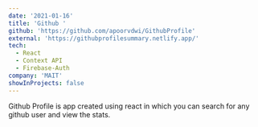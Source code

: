 ```yaml
---
date: '2021-01-16'
title: 'Github '
github: 'https://github.com/apoorvdwi/GithubProfile'
external: 'https://githubprofilesummary.netlify.app/'
tech:
  - React
  - Context API
  - Firebase-Auth
company: 'MAIT'
showInProjects: false
---
```


Github Profile is app created using react in which you can search for any github user and view the stats.
